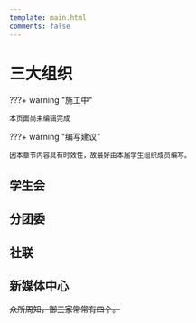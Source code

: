```yaml
---
template: main.html
comments: false
---
```


# 三大组织

???+ warning "施工中"

    本页面尚未编辑完成

???+ warning "编写建议"

    因本章节内容具有时效性，故最好由本届学生组织成员编写。

## 学生会

## 分团委

## 社联

## 新媒体中心

~~众所周知，御三家常常有四个。~~
